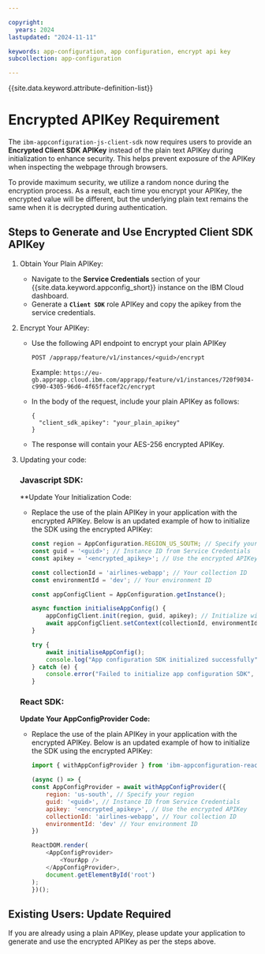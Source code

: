 ```yaml
---

copyright:
  years: 2024
lastupdated: "2024-11-11"

keywords: app-configuration, app configuration, encrypt api key
subcollection: app-configuration

---
```

{{site.data.keyword.attribute-definition-list}}

# Encrypted APIKey Requirement

The `ibm-appconfiguration-js-client-sdk` now requires users to provide an **Encrypted Client SDK APIKey** instead of the plain text APIKey during initialization to enhance security. This helps prevent exposure of the APIKey when inspecting the webpage through browsers.

To provide maximum security, we utilize a random nonce during the encryption process. As a result, each time you encrypt your APIKey, the encrypted value will be different, but the underlying plain text remains the same when it is decrypted during authentication.

## Steps to Generate and Use Encrypted Client SDK APIKey

1. Obtain Your Plain APIKey:
    - Navigate to the **Service Credentials** section of your {{site.data.keyword.appconfig_short}} instance on the IBM Cloud dashboard.
    - Generate a **`Client SDK`** role APIKey and copy the apikey from the service credentials.
2. Encrypt Your APIKey:
    - Use the following API endpoint to encrypt your plain APIKey
        ```code
        POST /apprapp/feature/v1/instances/<guid>/encrypt
        ```

        Example: `https://eu-gb.apprapp.cloud.ibm.com/apprapp/feature/v1/instances/720f9034-c990-4305-96d6-4f65ffacef2c/encrypt`
    - In the body of the request, include your plain APIKey as follows:
        ```code
        {
          "client_sdk_apikey": "your_plain_apikey"
        }
        ```

    - The response will contain your AES-256 encrypted APIKey.
3. Updating your code:

   ### Javascript SDK:
     **Update Your Initialization Code:
    - Replace the use of the plain APIKey in your application with the encrypted APIKey. Below is an updated example of how to initialize the SDK using the encrypted APIKey:
        ```js
        const region = AppConfiguration.REGION_US_SOUTH; // Specify your region
        const guid = '<guid>'; // Instance ID from Service Credentials
        const apikey = '<encrypted_apikey>'; // Use the encrypted APIKey

        const collectionId = 'airlines-webapp'; // Your collection ID
        const environmentId = 'dev'; // Your environment ID

        const appConfigClient = AppConfiguration.getInstance();

        async function initialiseAppConfig() {
            appConfigClient.init(region, guid, apikey); // Initialize with encrypted APIKey
            await appConfigClient.setContext(collectionId, environmentId);
        }

        try {
            await initialiseAppConfig();
            console.log("App configuration SDK initialized successfully");
        } catch (e) {
            console.error("Failed to initialize app configuration SDK", e);
        }
        ```

   ### React SDK:
   **Update Your AppConfigProvider Code:**
    - Replace the use of the plain APIKey in your application with the encrypted APIKey. Below is an updated example of how to initialize the SDK using the encrypted APIKey:
        ```js
        import { withAppConfigProvider } from 'ibm-appconfiguration-react-client-sdk';

        (async () => {
        const AppConfigProvider = await withAppConfigProvider({
            region: 'us-south', // Specify your region
            guid: '<guid>', // Instance ID from Service Credentials
            apikey: '<encrypted_apikey>', // Use the encrypted APIKey
            collectionId: 'airlines-webapp', // Your collection ID
            environmentId: 'dev' // Your environment ID
        })

        ReactDOM.render(
            <AppConfigProvider>
                <YourApp />
            </AppConfigProvider>,
            document.getElementById('root')
        );
        })();
        ```       

## Existing Users: Update Required

If you are already using a plain APIKey, please update your application to generate and use the encrypted APIKey as per the steps above.
